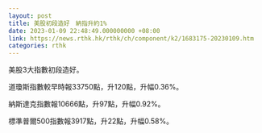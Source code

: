 ```yaml
---
layout: post
title: 美股初段造好　納指升約1%
date: 2023-01-09 22:48:49.000000000 +08:00
link: https://news.rthk.hk/rthk/ch/component/k2/1683175-20230109.htm
categories: rthk
---
```


美股3大指數初段造好。

道瓊斯指數較早時報33750點，升120點，升幅0.36%。

納斯達克指數報10666點，升97點，升幅0.92%。

標準普爾500指數報3917點，升22點，升幅0.58%。
